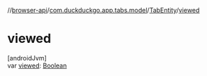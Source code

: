 //[browser-api](../../../index.md)/[com.duckduckgo.app.tabs.model](../index.md)/[TabEntity](index.md)/[viewed](viewed.md)

# viewed

[androidJvm]\
var [viewed](viewed.md): [Boolean](https://kotlinlang.org/api/latest/jvm/stdlib/kotlin/-boolean/index.html)
